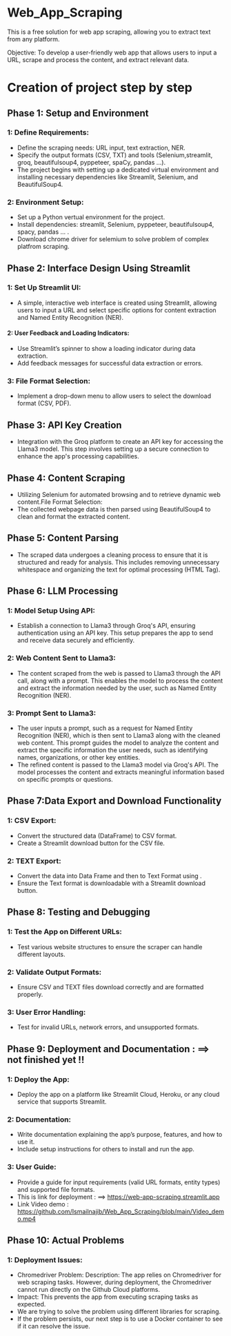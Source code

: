 # Web_App_Scraping
This is a free solution for web app scraping, allowing you to extract text from any platform.


Objective: To develop a user-friendly web app that allows users to input a URL, scrape and process the content, and extract relevant data. 

# Creation of project step by step

## Phase 1: Setup and Environment
### 1: Define Requirements:
* Define the scraping needs: URL input, text extraction, NER.
* Specify the output formats (CSV, TXT) and tools (Selenium,streamlit, groq, beautifulsoup4, pyppeteer, spaCy, pandas ...).
* The project begins with setting up a dedicated virtual environment and installing necessary dependencies like Streamlit, Selenium, and BeautifulSoup4.
### 2: Environment Setup:
* Set up a Python vertual environment for the project.
* Install dependencies: streamlit, Selenium, pyppeteer, beautifulsoup4, spacy, pandas ... .
* Download chrome driver for selemium to solve problem of complex platfrom scraping.
## Phase 2: Interface Design Using Streamlit

### 1: Set Up Streamlit UI:   
* A simple, interactive web interface is created using Streamlit, allowing users to input a URL and select specific options for content extraction and Named Entity Recognition (NER).
#### 2: User Feedback and Loading Indicators:
* Use Streamlit’s spinner to show a loading indicator during data extraction.
* Add feedback messages for successful data extraction or errors.

### 3: File Format Selection:
* Implement a drop-down menu to allow users to select the download format (CSV, PDF).
## Phase 3: API Key Creation
* Integration with the Groq platform to create an API key for accessing the Llama3 model. This step involves setting up a secure connection to enhance the app's processing capabilities.
## Phase 4: Content Scraping
* Utilizing Selenium for automated browsing and to retrieve dynamic web content.File Format Selection:
* The collected webpage data is then parsed using BeautifulSoup4 to clean and format the extracted content.
## Phase 5: Content Parsing
* The scraped data undergoes a cleaning process to ensure that it is structured and ready for analysis. This includes removing unnecessary whitespace and organizing the text for optimal processing (HTML Tag).
## Phase 6: LLM Processing
### 1: Model Setup Using API:
* Establish a connection to Llama3 through Groq's API, ensuring authentication using an API key. This setup prepares the app to send and receive data securely and efficiently.
### 2: Web Content Sent to Llama3:
* The content scraped from the web is passed to Llama3 through the API call, along with a prompt. This enables the model to process the content and extract the information needed by the user, such as Named Entity Recognition (NER).
### 3: Prompt Sent to Llama3:
* The user inputs a prompt, such as a request for Named Entity Recognition (NER), which is then sent to Llama3 along with the cleaned web content. This prompt guides the model to analyze the content and extract the specific information the user needs, such as identifying names, organizations, or other key entities.
* The refined content is passed to the Llama3 model via Groq's API. The model processes the content and extracts meaningful information based on specific prompts or questions.
## Phase 7:Data Export and Download Functionality
### 1: CSV Export:
* Convert the structured data (DataFrame) to CSV format.
* Create a Streamlit download button for the CSV file.
### 2: TEXT Export:
* Convert the data into Data Frame  and then to Text Format using .
* Ensure the Text format  is downloadable with a Streamlit download button.
## Phase 8: Testing and Debugging
### 1: Test the App on Different URLs:
* Test various website structures to ensure the scraper can handle different layouts.
### 2: Validate Output Formats:
* Ensure CSV and TEXT files download correctly and are formatted properly.
### 3: User Error Handling:
* Test for invalid URLs, network errors, and unsupported formats.
## Phase 9: Deployment and Documentation : ==> not finished yet !!
### 1: Deploy the App: 
* Deploy the app on a platform like Streamlit Cloud, Heroku, or any cloud service that supports Streamlit.
### 2: Documentation:
* Write documentation explaining the app’s purpose, features, and how to use it.
* Include setup instructions for others to install and run the app.
### 3: User Guide:
* Provide a guide for input requirements (valid URL formats, entity types) and supported file formats.
* This is link for deployment : ==>  https://web-app-scraping.streamlit.app
* Link Video demo :  https://github.com/Ismailnajib/Web_App_Scraping/blob/main/Video_demo.mp4
## Phase 10: Actual Problems
### 1: Deployment Issues:
* Chromedriver Problem: Description: The app relies on Chromedriver for web scraping tasks. However, during deployment, the Chromedriver cannot run directly on the Github Cloud platforms.
* Impact: This prevents the app from executing scraping tasks as expected.
* We are trying to solve the problem using different libraries for scraping.
* If the problem persists, our next step is to use a Docker container to see if it can resolve the issue.
